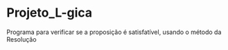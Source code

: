 # Projeto_L-gica
Programa para verificar se a proposição é satisfatível, usando o método da Resolução
